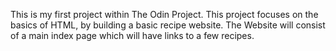 This is my first project within The Odin Project. This project focuses on the basics of HTML, by building a basic recipe website. The Website will consist of a main index page which will have links to a few recipes.

